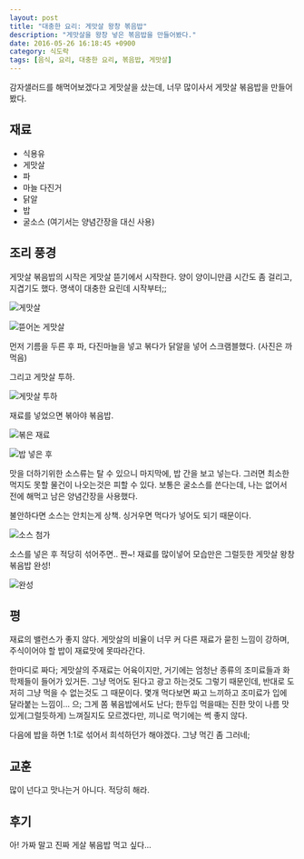 ```yaml
---
layout: post
title: "대충한 요리: 게맛살 왕창 볶음밥"
description: "게맛살을 왕창 넣은 볶음밥을 만들어봤다."
date: 2016-05-26 16:18:45 +0900
category: 식도락
tags: [음식, 요리, 대충한 요리, 볶음밥, 게맛살]
---
```


감자샐러드를 해먹어보겠다고 게맛살을 샀는데,
너무 많이사서 게맛살 볶음밥을 만들어봤다.


## 재료

- 식용유
- 게맛살
- 파
- 마늘 다진거
- 닭알
- 밥
- 굴소스 (여기서는 양념간장을 대신 사용)


## 조리 풍경

게맛살 볶음밥의 시작은 게맛살 뜯기에서 시작한다.
양이 양이니만큼 시간도 좀 걸리고, 지겹기도 했다.
명색이 대충한 요린데 시작부터;;

![게맛살](https://lh3.googleusercontent.com/ZPdhloKt00JIIC1L1yUlOpgeFhz9xVjGscIO7E4In4rfbS6ZqLA-7vialnvCVjuVLU-qQH1Fgw=s520 "한가득이다;")

![뜯어논 게맛살](https://lh3.googleusercontent.com/rXhjTKw5Hb97wDWgnvnfJ1iqteZYZHQRB0cTYRZ92Srqx0Mj2a33idTzdg89sMyA1nr9a409Ug=s520 "뜯었더니 훨씬 많다. 것 참 수북하구만; 군데군데 대충 뜯은것도 보인다.")

먼저 기름을 두른 후 파, 다진마늘을 넣고 볶다가 닭알을 넣어 스크램블했다. (사진은 까먹음)

그리고 게맛살 투하.

![게맛살 투하](https://lh3.googleusercontent.com/5Aa0B90KTIgzIoA055wvCDbjJYJOt76GZX4yht46tj-G1zUxqNojh2V-3iVIw117YrQoqo8_HQ=s520 "게맛살이 후라이팬을 덮었다; 넣고보니 생각보다 훨씬 많;;")

재료를 넣었으면 볶아야 볶음밥.

![볶은 재료](https://lh3.googleusercontent.com/7PcxFQWYPCVwlllm7cvNeJ3k6PGlLIHyNX2SajWNOi5L1XylROWeUOYQ0T0XEFadR2lO73fAXw=s520 "못믿겠지만, 아직 밥을 넣기 전이다;;")

![밥 넣은 후](https://lh3.googleusercontent.com/KzE2-OLKpUJm5Zsx7gdcWgQv05VWy5sXr0QecXSZStZKTalwkfL3zSQ9n4djCxcXP2lggahSWg=s520 "밥을 넣었지만, 전과 별 차이가 없다;")

맛을 더하기위한 소스류는 탈 수 있으니 마지막에, 밥 간을 보고 넣는다.
그러면 최소한 먹지도 못할 물건이 나오는것은 피할 수 있다.
보통은 굴소스를 쓴다는데, 나는 없어서 전에 해먹고 남은 양념간장을 사용했다.

불안하다면 소스는 안치는게 상책.
싱거우면 먹다가 넣어도 되기 때문이다.

![소스 첨가](https://lh3.googleusercontent.com/5RE94epJGtX20fScDayueQ3OnZM_a3lVfs-OnT7TkkLeLdoGW8Cy1ZuIZAjFG4_1G_8d974J1w=s520 "소스는 양념간장으로 대신")

소스를 넣은 후 적당히 섞어주면..
짠~! 재료를 많이넣어 모습만은 그럴듯한 게맛살 왕창 볶음밥 완성!

![완성](https://lh3.googleusercontent.com/cTozrBxs5FTftRrD05PQoZD5TpMNXYxhb2VpUHiBOPnmFzft1I1Lg0AwNzDaxAZ-8xxQdywIDw=s520 "그릇 한가운데 쌓아 담으면 괜한 멋부림을 할 수 있다.")


## 평

재료의 밸런스가 좋지 않다.
게맛살의 비율이 너무 커 다른 재료가 묻힌 느낌이 강하며, 주식이어야 할 밥이 재료맛에 못따라간다.

한마디로 짜다;
게맛살의 주재료는 어육이지만, 거기에는 엄청난 종류의 조미료들과 화학제들이 들어가 있거든.
그냥 먹어도 된다고 광고 하는것도 그렇기 때문인데,
반대로 도저히 그냥 먹을 수 없는것도 그 때문이다.
몇개 먹다보면 짜고 느끼하고 조미료가 입에 달라붙는 느낌이... 으;
그게 쫌 볶음밥에서도 난다;
한두입 먹을때는 진한 맛이 나름 맛있게(그럴듯하게) 느껴질지도 모르겠다만, 끼니로 먹기에는 썩 좋지 않다.

다음에 밥을 하면 1:1로 섞어서 희석하던가 해야겠다.
그냥 먹긴 좀 그러네;


## 교훈

많이 넌다고 맛나는거 아니다. 적당히 해라.


## 후기

아! 가짜 말고 진짜 게살 볶음밥 먹고 싶다...
